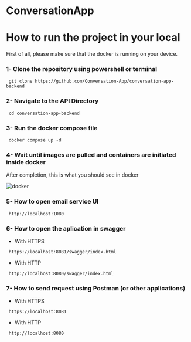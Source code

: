 # ConversationApp

# How to run the project in your local  
First of all, please make sure that the docker is running on your device.

### 1- Clone the repository using powershell or terminal
```
 git clone https://github.com/Conversation-App/conversation-app-backend
```

### 2- Navigate to the API Directory
```
 cd conversation-app-backend
```

### 3- Run the docker compose file
```
 docker compose up -d
```

### 4- Wait until images are pulled and containers are initiated inside docker 
After completion, this is what you should see in docker 

![docker](https://github.com/Conversation-App/conversation-app-backend/assets/106915107/b6344412-2059-40b3-bf4c-430ed1fddb0b)

### 5- How to open email service UI
```
 http://localhost:1080
```

### 6- How to open the aplication in swagger
- With HTTPS
```
 https://localhost:8081/swagger/index.html
```
- With HTTP
```
 http://localhost:8080/swagger/index.html
```

### 7- How to send request using Postman (or other applications)
- With HTTPS
```
 https://localhost:8081
```
- With HTTP
```
 http://localhost:8080
```
 
